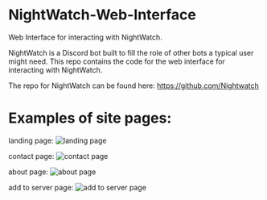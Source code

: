 # NightWatch-Web-Interface
Web Interface for interacting with NightWatch. 

NightWatch is a Discord bot built to fill the role of other bots a typical user might need. This repo contains the code for the web interface for interacting with NightWatch.

The repo for NightWatch can be found here: https://github.com/Nightwatch

# Examples of site pages:

landing page:
![landing page](https://i.imgur.com/PNfMx0G.jpg)

contact page:
![contact page](https://i.imgur.com/y13xwj6.jpg)

about page:
![about page](https://i.imgur.com/7eBYDHn.jpg)

add to server page:
![add to server page](https://i.imgur.com/3wWsL5r.jpg)
